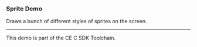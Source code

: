 ### Sprite Demo

Draws a bunch of different styles of sprites on the screen.

---

This demo is part of the CE C SDK Toolchain.
